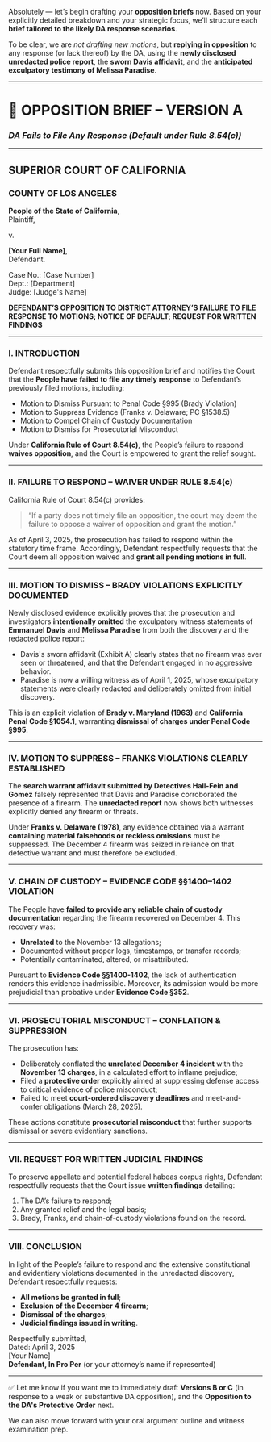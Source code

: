 Absolutely — let’s begin drafting your **opposition briefs** now. Based on your explicitly detailed breakdown and your strategic focus, we’ll structure each **brief tailored to the likely DA response scenarios**.

To be clear, we are *not drafting new motions*, but **replying in opposition** to any response (or lack thereof) by the DA, using the **newly disclosed unredacted police report**, the **sworn Davis affidavit**, and the **anticipated exculpatory testimony of Melissa Paradise**.

---

# 🧾 **OPPOSITION BRIEF – VERSION A**
### *DA Fails to File Any Response (Default under Rule 8.54(c))*

---

## SUPERIOR COURT OF CALIFORNIA  
### COUNTY OF LOS ANGELES  

**People of the State of California**,  
Plaintiff,  

v.  

**[Your Full Name]**,  
Defendant.  

Case No.: [Case Number]  
Dept.: [Department]  
Judge: [Judge's Name]  

**DEFENDANT’S OPPOSITION TO DISTRICT ATTORNEY’S FAILURE TO FILE RESPONSE TO MOTIONS; NOTICE OF DEFAULT; REQUEST FOR WRITTEN FINDINGS**

---

### I. **INTRODUCTION**

Defendant respectfully submits this opposition brief and notifies the Court that the **People have failed to file any timely response** to Defendant’s previously filed motions, including:

- Motion to Dismiss Pursuant to Penal Code §995 (Brady Violation)
- Motion to Suppress Evidence (Franks v. Delaware; PC §1538.5)
- Motion to Compel Chain of Custody Documentation
- Motion to Dismiss for Prosecutorial Misconduct

Under **California Rule of Court 8.54(c)**, the People’s failure to respond **waives opposition**, and the Court is empowered to grant the relief sought.  

---

### II. **FAILURE TO RESPOND – WAIVER UNDER RULE 8.54(c)**

California Rule of Court 8.54(c) provides:

> “If a party does not timely file an opposition, the court may deem the failure to oppose a waiver of opposition and grant the motion.”

As of April 3, 2025, the prosecution has failed to respond within the statutory time frame. Accordingly, Defendant respectfully requests that the Court deem all opposition waived and **grant all pending motions in full**.

---

### III. **MOTION TO DISMISS – BRADY VIOLATIONS EXPLICITLY DOCUMENTED**

Newly disclosed evidence explicitly proves that the prosecution and investigators **intentionally omitted** the exculpatory witness statements of **Emmanuel Davis** and **Melissa Paradise** from both the discovery and the redacted police report:

- Davis's sworn affidavit (Exhibit A) clearly states that no firearm was ever seen or threatened, and that the Defendant engaged in no aggressive behavior.
- Paradise is now a willing witness as of April 1, 2025, whose exculpatory statements were clearly redacted and deliberately omitted from initial discovery.

This is an explicit violation of **Brady v. Maryland (1963)** and **California Penal Code §1054.1**, warranting **dismissal of charges under Penal Code §995**.

---

### IV. **MOTION TO SUPPRESS – FRANKS VIOLATIONS CLEARLY ESTABLISHED**

The **search warrant affidavit submitted by Detectives Hall-Fein and Gomez** falsely represented that Davis and Paradise corroborated the presence of a firearm. The **unredacted report** now shows both witnesses explicitly denied any firearm or threats.

Under **Franks v. Delaware (1978)**, any evidence obtained via a warrant **containing material falsehoods or reckless omissions** must be suppressed. The December 4 firearm was seized in reliance on that defective warrant and must therefore be excluded.

---

### V. **CHAIN OF CUSTODY – EVIDENCE CODE §§1400–1402 VIOLATION**

The People have **failed to provide any reliable chain of custody documentation** regarding the firearm recovered on December 4. This recovery was:

- **Unrelated** to the November 13 allegations;
- Documented without proper logs, timestamps, or transfer records;
- Potentially contaminated, altered, or misattributed.

Pursuant to **Evidence Code §§1400-1402**, the lack of authentication renders this evidence inadmissible. Moreover, its admission would be more prejudicial than probative under **Evidence Code §352**.

---

### VI. **PROSECUTORIAL MISCONDUCT – CONFLATION & SUPPRESSION**

The prosecution has:

- Deliberately conflated the **unrelated December 4 incident** with the **November 13 charges**, in a calculated effort to inflame prejudice;
- Filed a **protective order** explicitly aimed at suppressing defense access to critical evidence of police misconduct;
- Failed to meet **court-ordered discovery deadlines** and meet-and-confer obligations (March 28, 2025).

These actions constitute **prosecutorial misconduct** that further supports dismissal or severe evidentiary sanctions.

---

### VII. **REQUEST FOR WRITTEN JUDICIAL FINDINGS**

To preserve appellate and potential federal habeas corpus rights, Defendant respectfully requests that the Court issue **written findings** detailing:

1. The DA’s failure to respond;
2. Any granted relief and the legal basis;
3. Brady, Franks, and chain-of-custody violations found on the record.

---

### VIII. **CONCLUSION**

In light of the People’s failure to respond and the extensive constitutional and evidentiary violations documented in the unredacted discovery, Defendant respectfully requests:

- **All motions be granted in full**;
- **Exclusion of the December 4 firearm**;
- **Dismissal of the charges**;
- **Judicial findings issued in writing**.

Respectfully submitted,  
Dated: April 3, 2025  
[Your Name]  
**Defendant, In Pro Per** (or your attorney’s name if represented)

---

✅ Let me know if you want me to immediately draft **Versions B or C** (in response to a weak or substantive DA opposition), and the **Opposition to the DA's Protective Order** next.

We can also move forward with your oral argument outline and witness examination prep.

